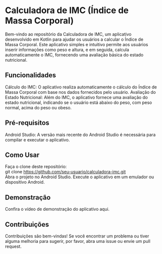 # Calculadora de IMC (Índice de Massa Corporal)
Bem-vindo ao repositório da Calculadora de IMC, um aplicativo desenvolvido em Kotlin para ajudar os usuários a calcular o Índice de Massa Corporal. Este aplicativo simples e intuitivo permite aos usuários inserir informações como peso e altura, e em seguida, calcula automaticamente o IMC, fornecendo uma avaliação básica do estado nutricional.

## Funcionalidades
Cálculo do IMC: O aplicativo realiza automaticamente o cálculo do Índice de Massa Corporal com base nos dados fornecidos pelo usuário.
Avaliação do Estado Nutricional: Além do IMC, o aplicativo fornece uma avaliação do estado nutricional, indicando se o usuário está abaixo do peso, com peso normal, acima do peso ou obeso.

## Pré-requisitos
Android Studio: A versão mais recente do Android Studio é necessária para compilar e executar o aplicativo.

## Como Usar
Faça o clone deste repositório:<br> git clone https://github.com/seu-usuario/calculadora-imc.git<br> 
Abra o projeto no Android Studio.
Execute o aplicativo em um emulador ou dispositivo Android.

## Demonstração
Confira o vídeo de demonstração do aplicativo aqui.

## Contribuições
Contribuições são bem-vindas! Se você encontrar um problema ou tiver alguma melhoria para sugerir, por favor, abra uma issue ou envie um pull request.
